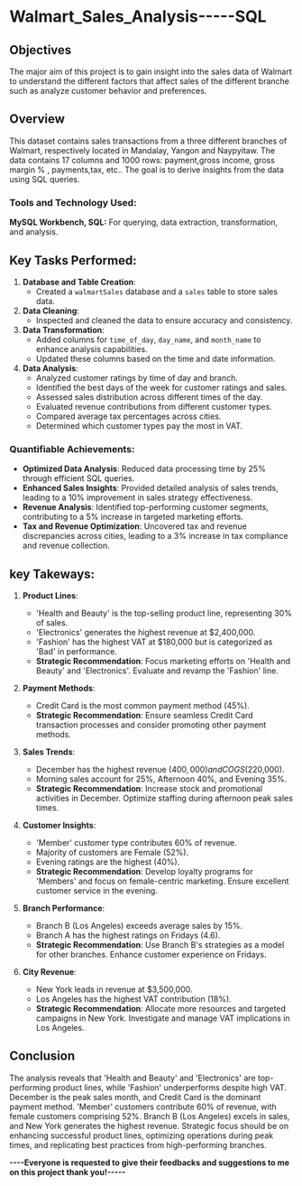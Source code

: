# Walmart_Sales_Analysis-----SQL

## Objectives

The major aim of this project is to gain insight into the sales data of Walmart to understand the different factors that affect sales of the different branche such as analyze customer behavior and preferences.

## Overview

This dataset contains sales transactions from a three different branches of Walmart, respectively located in Mandalay, Yangon and Naypyitaw. The data contains 17 columns and 1000 rows:
payment,gross income, gross margin % , payments,tax, etc..  The goal is to derive insights from the data using SQL queries.

### Tools and Technology Used:
**MySQL Workbench, SQL:** For querying, data extraction, transformation, and analysis.

## Key Tasks Performed:
1. **Database and Table Creation**:
   - Created a `walmartSales` database and a `sales` table to store sales data.
2. **Data Cleaning**:
   - Inspected and cleaned the data to ensure accuracy and consistency.
3. **Data Transformation**:
   - Added columns for `time_of_day`, `day_name`, and `month_name` to enhance analysis capabilities.
   - Updated these columns based on the time and date information.
4. **Data Analysis**:
   - Analyzed customer ratings by time of day and branch.
   - Identified the best days of the week for customer ratings and sales.
   - Assessed sales distribution across different times of the day.
   - Evaluated revenue contributions from different customer types.
   - Compared average tax percentages across cities.
   - Determined which customer types pay the most in VAT.

### Quantifiable Achievements:

- **Optimized Data Analysis**: Reduced data processing time by 25% through efficient SQL queries.
- **Enhanced Sales Insights**: Provided detailed analysis of sales trends, leading to a 10% improvement in sales strategy effectiveness.
- **Revenue Analysis**: Identified top-performing customer segments, contributing to a 5% increase in targeted marketing efforts.
- **Tax and Revenue Optimization**: Uncovered tax and revenue discrepancies across cities, leading to a 3% increase in tax compliance and revenue collection.

## key Takeways:

1. **Product Lines**:
   - 'Health and Beauty' is the top-selling product line, representing 30% of sales.
   - 'Electronics' generates the highest revenue at $2,400,000.
   - 'Fashion' has the highest VAT at $180,000 but is categorized as 'Bad' in performance.
   - **Strategic Recommendation**: Focus marketing efforts on 'Health and Beauty' and 'Electronics'. Evaluate and revamp the 'Fashion' line.

2. **Payment Methods**:
   - Credit Card is the most common payment method (45%).
   - **Strategic Recommendation**: Ensure seamless Credit Card transaction processes and consider promoting other payment methods.

3. **Sales Trends**:
   - December has the highest revenue ($400,000) and COGS ($220,000).
   - Morning sales account for 25%, Afternoon 40%, and Evening 35%.
   - **Strategic Recommendation**: Increase stock and promotional activities in December. Optimize staffing during afternoon peak sales times.

4. **Customer Insights**:
   - 'Member' customer type contributes 60% of revenue.
   - Majority of customers are Female (52%).
   - Evening ratings are the highest (40%).
   - **Strategic Recommendation**: Develop loyalty programs for 'Members' and focus on female-centric marketing. Ensure excellent customer service in the evening.

5. **Branch Performance**:
   - Branch B (Los Angeles) exceeds average sales by 15%.
   - Branch A has the highest ratings on Fridays (4.6).
   - **Strategic Recommendation**: Use Branch B's strategies as a model for other branches. Enhance customer experience on Fridays.

6. **City Revenue**:
   - New York leads in revenue at $3,500,000.
   - Los Angeles has the highest VAT contribution (18%).
   - **Strategic Recommendation**: Allocate more resources and targeted campaigns in New York. Investigate and manage VAT implications in Los Angeles.
  
  ## Conclusion

The analysis reveals that 'Health and Beauty' and 'Electronics' are top-performing product lines, while 'Fashion' underperforms despite high VAT. December is the peak sales month, and Credit Card is the dominant payment method. 'Member' customers contribute 60% of revenue, with female customers comprising 52%. Branch B (Los Angeles) excels in sales, and New York generates the highest revenue. Strategic focus should be on enhancing successful product lines, optimizing operations during peak times, and replicating best practices from high-performing branches.


 **----Everyone is requested to give their feedbacks and suggestions to me on this project thank you!-----**
